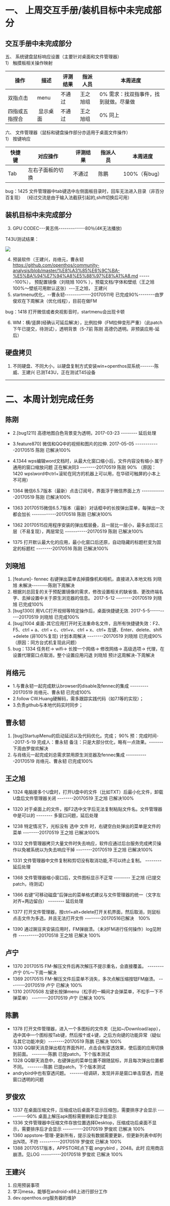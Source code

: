 
# 一、 上周交互手册/装机目标中未完成部分
## 交互手册中未完成部分
五、 系统键盘鼠标响应设置（主要针对桌面和文件管理器）  
1） 触摸板相关操作映射  

操作|描述|评测结果|指派人员|本周进度
----|------|----|----|----
双指点击 |menu|不通过|王之旭组|0% 需求：找双指事件，找到就做。尽量做
四指或五指捏合| 显示桌面|不通过|王之旭组|0% 同上

六、 文件管理器（鼠标和键盘操作部分亦适用于桌面文件操作）  
1） 按键响应  

快捷键|对应操作|评测结果|指派人员|本周进度
----|------|----|----|----
Tab|左右子面板的切换|不通过 | 陈鹏|100%（有bug）

bug：1425 文件管理器中tab键选中左侧面板目录时，回车无法进入目录（非百分百复现） （经过交流是由于输入法截获引起的,shift切换后可用）

## 装机目标中未完成部分
3. GPU CODEC---黄志伟-------------80％(4K无法播放)

T43U测试结果：

![](https://github.com/openthos/community-analysis/blob/master/hwacceltest.png)
 
4. 预装软件（王建兴，肖络元，曹永韧 https://github.com/openthos/community-analysis/blob/master/%E8%A3%85%E6%9C%BA-%E5%BA%94%E7%94%A8%E5%88%97%E8%A1%A8.md ------100%）， 预配置镜像（刘晓旭 100% ），预载文档/字体和壁纸（王之旭 100%～壁纸可用默认这张）---王之旭， 王建兴
5.  startmenu优化，--曹永韧-------------20170511号 已完成90%--------由罗俊欢在下周解决（优化线程），目前在做FM

bug：1418 打开微信或者央视影音时，startmenu会出现卡顿

6. WM：横/竖屏(经确认可延后解决），比例拉伸（FM拉伸变形严重）（此patch下午已提交，待测试），透明背景（5-7前 陈刚 高德仍透明。非预装应用-延后）

## 硬盘拷贝

1. 不同硬盘、不同大小，以硬盘复制方式安装win+openthos双系统-------陈威、王建兴
已测T43U，正在测试T45设备

--------------------------------------------------------------------------------------------------------

# 二、本周计划完成任务
## 陈刚
  - 2.[bug1211] 高德地图白色背景变为透明，2017-03-23 --------  延后处理
  - 3.feature870] 微信和QQ中的视频和图片的拉伸. 2017-05-05  ------------20170515 陈刚   已解决100%   
  - 4.1344 wps编辑word文档时，从最大化窗口缩小后，文件内容没有缩小  属于通用的窗口缩放问题 正在解决同3  --------20170519 陈刚 90%  （原因： 1420 wps\word中ctrl+滚轮在同方的机器上可以用，在华硕可触屏的小本上不可用）
  
- 1364     微信6.5.7版本（最新）点击订阅号，界面浮于微信界面上方  ------------20170519 陈刚  已解决100%        
- 1363     20170515微信6.5.7版本（最新）对话框中的长按弹出菜单，每弹出一次都会加长 ------------20170518 陈刚 已解决100%        
- 1362     20170515应用程序安装的弹出框层叠，且一层比一层小，最多出现过三层（不易复现），两层常见  -----------20170519   陈刚  已解决100%    
- 1375     打开默认最大化的应用，最小化窗口后还原，自动隐藏的标题栏变为固定的标题栏 --------20170516 陈刚   已解决100%     

## 刘晓旭
1. [feature]- fennec 右键弹出菜单去掉摄像机和相机，直接进入本地文档   刘晓旭 未解决--------陈刚下周解决
 1. 根据刘总回复的关于预配置镜像的需求，修改设置相关的缺省值、更改终端名字、去掉设置中关于原生浏览器的信息。 2017-5-12 --------20170519 刘晓旭 已完成100% 
 3. [bug1300] 用VLC打开视频等特定操作后，桌面快捷键无效. 2017-5-5----------20170519 刘晓旭 已完成100%
 4. [bug]1004 桌面-其它应用打开时无法重命名文件，且所有快捷键失效：F2、F5、ctrl + a、ctrl + c、ctrl+v、ctrl + x、ctrl+ 左键、Enter、delete、shift +delete (非100%复现)     计划本周解决 --------20170519 刘晓旭 已完成90%（原因：同方台式机复现此问题）
 6. bug：1334  任务栏-> wifi-> 长按一个网络-> 修改网络-> 高级选项-> 代理，在设置代理窗口点取消，整个设置应用闪退   刘晓旭 预计这周解决-下周解决


## 肖络元
  - 1.与曹永韧一起完成默认browser的disable及fennec的集成 --------- 20170519 肖络元、曹永韧 已完成100%
  - 2.follow CW.Huang硬解码，需多跟踪实践代码（如7.1等的实现）；
  - 3.负责github与本地代码实时同步；


## 曹永韧
1. [bug]StartupMenu的启动延迟以及代码优化。完成； 90%  预：完成时间--2017-5-19  完成人：曹永韧 备注：只是大部分优化，略有一点效果。-------下周由罗俊欢解决
2. 与肖络元一起完成刘总需求禁用原生浏览器及fennec集成 -----------20170519 肖络元、曹永韧 已完成100%
  
## 王之旭
  - 1324  电脑接多个U盘时，打开U盘中的文件（比如TXT）后最小化文件，卸载U盘后文件管理器关闭 --------20170519 王之旭 已解决100%
  - 1320  对于桌面上的文件，按F2选中文字后无法复制粘贴文件名。文件管理器中是可以的  --------  多窗口问题，延后处理
  - 1238 特定情况下，光标没有 选中 文件 时，右键空白处弹出的菜单是文件的菜单 --------20170519 王之旭 已解决100%
  - 1332  文件管理器拷贝大量文件时失去响应，软件应通过后台服务完成拷贝操作以免被系统以为失去响应干掉 --------20170519 王之旭 已解决100%
  - 1331  文件管理器中文件复制和剪切没有取消功能,不可以终止复制。 --------  延后处理

- 1368     文件管理器缩小窗口后，文件图标显示不正常 -------- 王之旭 (已提交patch，待测试）         
- 1366     右键“可移动磁盘“后弹出的菜单格式建议与文件管理器的统一（文字左对齐+两边留白） --------  延后处理

- 1377      打开文件管理器，按ctrl+alt+delete打开关机界面，然后取消，则鼠标点击文件为多选，并且无法打开文件  --------20170516已解决　100%

- 1390      通过豌豆夹安装应用时，FM弹崩溃。（未对FM进行任何操作）log见附件 ----------20170518    王之旭  已解决  100%      


## 卢宁
- 1370     20170515 FM-解压文件后再次解压不提示重名，会直接覆盖。 --------卢宁 0%～下周一解决
- 1369     20170515 FM-解压文件后菜单不消失，多次点解压缩按钮FM崩溃。 --------20170519 卢宁 已解决 100%
- 1310     20170508 左键长按弹menu（松手的一瞬间才会弹菜单，不松手一下不弹菜单） --------20170519 卢宁 已解决 100%


## 陈鹏
  - 1378      打开文件管理器，进入一个多图标的文件夹（比如~/Download/app），选中其中一个图标按Tab键，然后按↑或↓键，之后方向键的功能异常（疑似与其它功能冲突）--------20170519 陈鹏 已解决 100%
  - 1330  QQ聊天消息弹出框在界面外时，点击会有穿透效果，使后面的应用切换到前面。 --------陈鹏 已提patch，下个版本测试
  - 1328  QQ聊天消息中，右键弹出的菜单位置不跟随鼠标，并且每次弹出位置都不同。 --------陈鹏 已提patch，下个版本测试
  - andrybird中也有穿透问题。 -------经调研，发现并非是窗口单击穿透，而是窗口透明的问题
## 罗俊欢
  - 1337  在桌面压缩文件，压缩成功后桌面不显示压缩包，需要排序才会显示 ----------90% 桌面上解压apk图标需要刷新后才能显示
  - 1336  文件管理器中压缩文件存放位置选择Desktop，压缩成功后桌面不显示，需要排序后才会显示 ----------20170519 罗俊欢 已解决 100%
  - 1360     appstore-管理-更新所有，提示没有数据需要更新，但更新列表中却列出N项。不符 ----------20170519 罗俊欢 已解决 100%
  - 1388      20170517版本，APPSTORE点下载 angrybird ，2048。此时 应用商店崩溃。见LOG ----------20170518  罗俊欢   已解决  100%     

## 王建兴
1. 应用预装事项
3. 学习mesa，能够在android-x86上进行部分工作
4. dev.openthos.org服务器的维护




  

